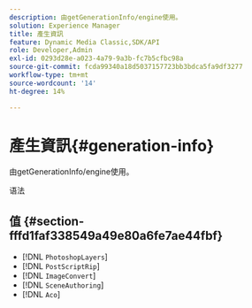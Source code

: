 ```yaml
---
description: 由getGenerationInfo/engine使用。
solution: Experience Manager
title: 產生資訊
feature: Dynamic Media Classic,SDK/API
role: Developer,Admin
exl-id: 0293d28e-a023-4a79-9a3b-fc7b5cfbc98a
source-git-commit: fcda99340a18d5037157723bb3bdca5fa9df3277
workflow-type: tm+mt
source-wordcount: '14'
ht-degree: 14%

---
```


# 產生資訊{#generation-info}

由getGenerationInfo/engine使用。

语法

## 值 {#section-fffd1faf338549a49e80a6fe7ae44fbf}

* [!DNL `PhotoshopLayers`]
* [!DNL `PostScriptRip`]
* [!DNL `ImageConvert`]
* [!DNL `SceneAuthoring`]
* [!DNL `Aco`]
